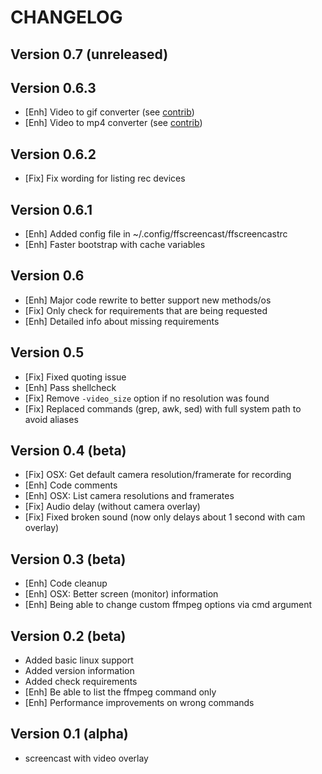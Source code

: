 CHANGELOG
=========

Version 0.7 (unreleased)
-----------


Version 0.6.3
-------------

- [Enh] Video to gif converter (see [contrib](contrib/))
- [Enh] Video to mp4 converter (see [contrib](contrib/))


Version 0.6.2
-------------

- [Fix] Fix wording for listing rec devices

Version 0.6.1
-------------

- [Enh] Added config file in ~/.config/ffscreencast/ffscreencastrc
- [Enh] Faster bootstrap with cache variables

Version 0.6
-----------

- [Enh] Major code rewrite to better support new methods/os
- [Fix] Only check for requirements that are being requested
- [Enh] Detailed info about missing requirements

Version 0.5
-----------

- [Fix] Fixed quoting issue
- [Enh] Pass shellcheck
- [Fix] Remove `-video_size` option if no resolution was found
- [Fix] Replaced commands (grep, awk, sed) with full system path to avoid aliases

Version 0.4 (beta)
------------------

- [Fix] OSX: Get default camera resolution/framerate for recording
- [Enh] Code comments
- [Enh] OSX: List camera resolutions and framerates
- [Fix] Audio delay (without camera overlay)
- [Fix] Fixed broken sound (now only delays about 1 second with cam overlay)

Version 0.3 (beta)
------------------

- [Enh] Code cleanup
- [Enh] OSX: Better screen (monitor) information
- [Enh] Being able to change custom ffmpeg options via cmd argument

Version 0.2 (beta)
------------------

- Added basic linux support
- Added version information
- Added check requirements
- [Enh] Be able to list the ffmpeg command only
- [Enh] Performance improvements on wrong commands

Version 0.1 (alpha)
-------------------

- screencast with video overlay

